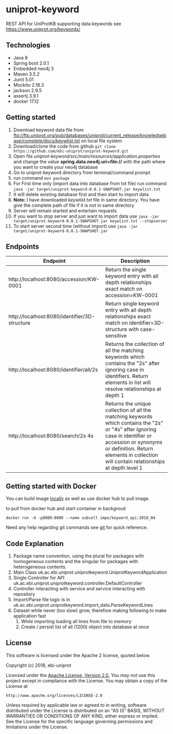 # uniprot-keyword
REST API for UniProtKB supporting data keywords see https://www.uniprot.org/keywords/

## Technologies
* Java 8
* Spring boot 2.0.1
* Embedded neo4j 3
* Maven 3.5.2
* Junit 5.01
* Mockito 2.18.3
* jackson 2.9.5
* assertj 3.9.1
* docker 17.12

## Getting started
1. Download keyword data file from ftp://ftp.uniprot.org/pub/databases/uniprot/current_release/knowledgebase/complete/docs/keywlist.txt on local file system
1. Download/clone the code from github `git clone https://github.com/ebi-uniprot/uniprot-keyword.git`
1. Open file *uniprot-keyword/src/main/resources/application.properties* and change the value **spring.data.neo4j.uri=file://** with the path where you want to create your neo4j database 
1. Go to uniprot-keyword directory from terminal/command prompt
1. run command `mvn package`
1. For First time only (import data into database from txt file) run command `java -jar target/uniprot-keyword-0.0.1-SNAPSHOT.jar keywlist.txt`
  1. It will delete existing database first and then start to import data
  1. **Note:** I have downloaded *keywlist.txt* file in same directory. You have give the complete path of file if it is not in same directory
  1. Server will remain started and entertain requests
  1. If you want to stop server and just want to import data use `java -jar target/uniprot-keyword-0.0.1-SNAPSHOT.jar keywlist.txt --stopserver`
1. To start server second time (without import) use `java -jar target/uniprot-keyword-0.0.1-SNAPSHOT.jar`

## Endpoints
Endpoint | Description
-------- | -----------
http://localhost:8080/accession/KW-0001 | Return the single keyword entry with all depth relationships exact match on accession=KW-0001
http://localhost:8080/identifier/3D-structure | Return single keyword entry with all depth relationships exact match on identifier=3D-structure with case-sensitive
http://localhost:8080/identifier/all/2s | Returns the collection of all the matching keywords which contains the "2s" after ignoring case in identifiers. Return elements in list will resolve relationships at depth 1
http://localhost:8080/search/2s 4s | Returns the unique collection of all the matching keywords which contains the "2s" or "4s" after ignoring case in identifier or accession or synonyms or definition. Return elements in collection will contain relationships at depth level 1

## Getting started with Docker
You can build image [locally](docker) as well as use docker hub to pull image.

to pull from docker hub and start container in backgroud
```
docker run -d -p8080:8080 --name subcell impo/keyword_api:2018_04
```
Need any help regarding git commands see [git](https://github.com/rizwan-ishtiaq/wiki/blob/master/commands/docker.txt) for quick reference.

## Code Explanation
1. Package name convention, using the plural for packages with homogeneous contents and the singular for packages with heterogeneous contents.
1. Main Class uk.ac.ebi.uniprot.uniprotkeyword.UniprotKeywordApplication
1. Single Controller for API uk.ac.ebi.uniprot.uniprotkeyword.controller.DefaultController
1. Controller interacting with service and service interacting with repository
1. Import/Parse file logic is in uk.ac.ebi.uniprot.uniprotkeyword.import_data.ParseKeywordLines
1. Dataset while never (too slow) grow, therefore making following to make application fast
   1. While importing loading all lines from file to memory
   1. Create / persist list of all (1200) object into database at once

## License
This software is licensed under the Apache 2 license, quoted below.

Copyright (c) 2018, ebi-uniprot

Licensed under the [Apache License, Version 2.0.](LICENSE) You may not
use this project except in compliance with the License. You may obtain a copy of
the License at

    http://www.apache.org/licenses/LICENSE-2.0

Unless required by applicable law or agreed to in writing, software
distributed under the License is distributed on an "AS IS" BASIS, WITHOUT
WARRANTIES OR CONDITIONS OF ANY KIND, either express or implied. See the
License for the specific language governing permissions and limitations under
the License.
